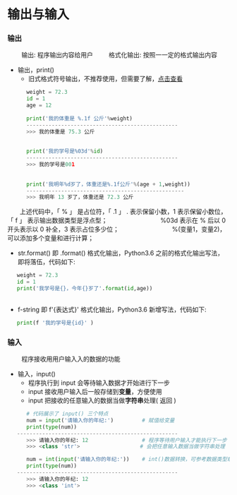 # 输出与输入
### 输出
&emsp;&emsp; 输出: 程序输出内容给用户
&emsp;&emsp; 格式化输出: 按照⼀一定的格式输出内容
*  输出，print()
   *  旧式格式符号输出，不推荐使用，但需要了解，[点击查看](https://www.jianshu.com/p/617cc100b1bf)
   
   
```python
      weight = 72.3
      id = 1
      age = 12
      
      print('我的体重是 %.1f 公斤'%weight)
      ------------------------------------------------
      >>> 我的体重是 75.3 公斤
      
      
      print('我的学号是%03d'%id)
      ------------------------------------------------
      >>> 我的学号是001
      
      
      print('我明年%d岁了，体重还是%.1f公斤'%(age + 1,weight))
      --------------------------------------------------
      >>> 我明年 13 岁了，体重还是 72.3 公斤
```
&emsp;&emsp;上述代码中，「 % 」 是占位符，「 .1 」 . 表示保留小数，1 表示保留小数位，「 f 」 表示输出数据类型是浮点型；
&emsp;&emsp;&emsp;&emsp;&emsp;&emsp;&emsp;&emsp; %03d 表示在 % 后以 0 开头表示以 0 补全，3 表示占位多少位；
&emsp;&emsp;&emsp;&emsp;&emsp;&emsp;&emsp;&emsp; %(变量1，变量2)，可以添加多个变量和进行计算；

   
   *  str.format() 即 .format() 格式化输出，Python3.6 之前的格式化输出写法，即将落伍，代码如下:
   
   
   ```python
      weight = 72.3
      id = 1
      print('我学号是{}，今年{}岁了'.format(id,age))
      
   ```
   
   *  f-string 即 f'{表达式}' 格式化输出，Python3.6 新增写法，代码如下:
   
   
   ```python
      print(f '我的学号是{id}' )
   ```

### 输入
&emsp;&emsp; 程序接收⽤用户输⼊入的数据的功能
*  输入，input()
   *  程序执行到 input 会等待输入数据才开始进行下一步
   *  input 接收用户输入后一般存储到**变量**，方便使用
   *  input 把接收的任意输入的数据当做**字符串**处理( 返回 )


```python
      # 代码展示了 input() 三个特点
      num = input('请输入你的年纪:')         # 赋值给变量
      print(type(num))
   ---------------------------------------------------
      >>> 请输入你的年纪: 12                 # 程序等待用户输入才能执行下一步 
      >>> <class 'str'>                   # 会把任意输入数据当做字符串处理

      num = int(input('请输入你的年纪:'))    # int()数据转换，可参考数据类型章节，此处仅作为代码演示
      print(type(num))
   ---------------------------------------------------
      >>> 请输入你的年纪: 12
      >>> <class 'int'>
```












